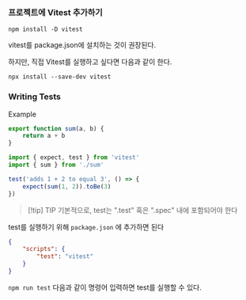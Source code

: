 ### 프로젝트에 Vitest 추가하기

```npm
npm install -D vitest
```

vitest를 package.json에 설치하는 것이 권장된다.

하지만, 직접 Vitest를 실행하고 싶다면 다음과 같이 한다.

```npx
npx install --save-dev vitest
```

### Writing Tests

Example

```js title:"sum.js"
export function sum(a, b) {
	return a + b
}
```

```js title:"sum.test.js"
import { expect, test } from 'vitest'
import { sum } from './sum'

test('adds 1 + 2 to equal 3', () => {
	expect(sum(1, 2)).toBe(3)
})
```

>[!tip] TIP
>기본적으로, test는 ".test" 혹은 ".spec" 내에 포함되어야 한다

test를 실행하기 위해 `package.json` 에 추가하면 된다

```json title:"package.json"
{
	"scripts": {
		"test": "vitest"
	}
}
```

`npm run test` 다음과 같이 명령어 입력하면 test를 실행할 수 있다.

